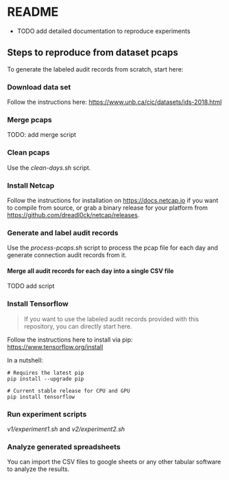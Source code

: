 # README

- TODO add detailed documentation to reproduce experiments

## Steps to reproduce from dataset pcaps

To generate the labeled audit records from scratch, start here:

### Download data set

Follow the instructions here: https://www.unb.ca/cic/datasets/ids-2018.html

### Merge pcaps

TODO: add merge script

### Clean pcaps

Use the _clean-days.sh_ script.

### Install Netcap

Follow the instructions for installation on https://docs.netcap.io if you want to compile from source,
or grab a binary release for your platform from https://github.com/dreadl0ck/netcap/releases.

### Generate and label audit records

Use the _process-pcaps.sh_ script to process the pcap file for each day and generate connection audit records from it. 

#### Merge all audit records for each day into a single CSV file

TODO add script

### Install Tensorflow

> If you want to use the labeled audit records provided with this repository, you can directly start here.

Follow the instructions here to install via pip: https://www.tensorflow.org/install

In a nutshell:

    # Requires the latest pip
    pip install --upgrade pip
    
    # Current stable release for CPU and GPU
    pip install tensorflow

### Run experiment scripts

_v1/experiment1.sh_ and _v2/experiment2.sh_ 

### Analyze generated spreadsheets

You can import the CSV files to google sheets or any other tabular software to analyze the results.